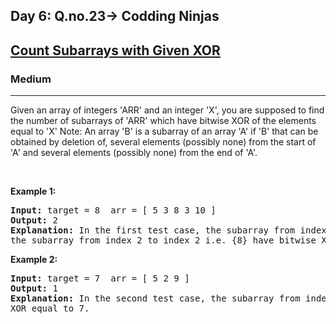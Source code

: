 <h2>Day 6: Q.no.23-> Codding Ninjas</h2>

<h2><a href="https://www.codingninjas.com/codestudio/problems/count-subarrays-with-given-xor_8230830?challengeSlug=striver-sde-challenge&leftPanelTab=0">Count Subarrays with Given XOR</a></h2><h3>Medium</h3><hr><div><p>Given an array of integers 'ARR' and an integer 'X', you are supposed to find the number of subarrays of 'ARR' which have bitwise XOR of the elements equal to 'X'
Note:
An array 'B' is a subarray of an array 'A' if 'B' that can be obtained by deletion of, several elements (possibly none) from the start of 'A' and several elements (possibly none) from the end of 'A'.</p>

<p>&nbsp;</p>
<p><strong class="example">Example 1:</strong></p>

<pre><strong>Input:</strong> target = 8  arr = [ 5 3 8 3 10 ]
<strong>Output:</strong> 2
<strong>Explanation:</strong> In the first test case, the subarray from index 1 to index 3 i.e. {3,8,3} and
the subarray from index 2 to index 2 i.e. {8} have bitwise XOR equal to 8.
</pre>

<p><strong class="example">Example 2:</strong></p>

<pre><strong>Input:</strong> target = 7  arr = [ 5 2 9 ]
<strong>Output:</strong> 1
<strong>Explanation:</strong> In the second test case, the subarray from index 0 to index 1 i.e. {5,2} has bitwise
XOR equal to 7.
</pre>
